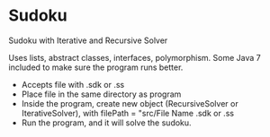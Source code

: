 # Sudoku
Sudoku with Iterative and Recursive Solver

Uses lists, abstract classes, interfaces, polymorphism.
Some Java 7 included to make sure the program runs better.

- Accepts file with .sdk or .ss
- Place file in the same directory as program
- Inside the program, create new object (RecursiveSolver or IterativeSolver), with filePath = "src/File Name .sdk or .ss
- Run the program, and it will solve the sudoku.
